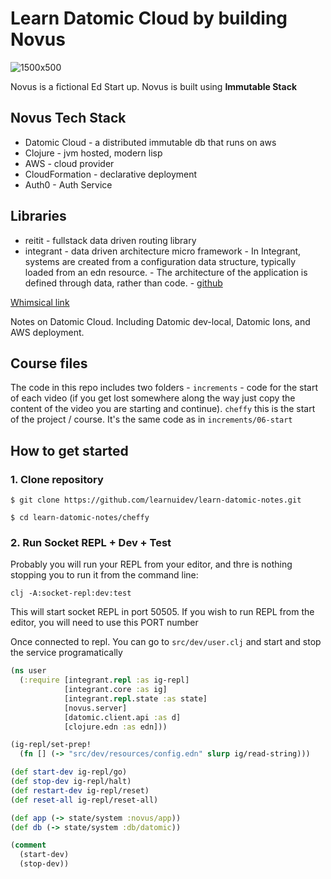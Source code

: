 # Learn Datomic Cloud by building Novus

![1500x500](https://user-images.githubusercontent.com/67298065/154822202-7c9cff84-3789-4756-9f37-fd733a6b1e7c.jpeg)


Novus is a fictional Ed Start up. Novus is built using **Immutable Stack**

## Novus Tech Stack
- Datomic Cloud  - a distributed immutable db that runs on aws
- Clojure        - jvm hosted, modern lisp
- AWS            - cloud provider
- CloudFormation - declarative deployment
- Auth0          - Auth Service

## Libraries
- reitit         - fullstack data driven routing library
- integrant      - data driven architecture micro framework
                 - In Integrant, systems are created from a configuration data structure, typically loaded from an edn resource.
                 - The architecture of the application is defined through data, rather than code.
                 - [github](https://github.com/weavejester/integrant)

[Whimsical link](https://whimsical.com/novus-architecture-SmhW45WHUb67HdbWLdFULK)

Notes on Datomic Cloud. Including Datomic dev-local, Datomic Ions, and AWS deployment.

## Course files

The code in this repo includes two folders - `increments` - code for the start of each video (if you get lost somewhere along the way just copy the content of the video you are starting and continue). `cheffy` this is the start of the project / course. It's the same code as in `increments/06-start`

## How to get started

### 1. Clone repository

```shell
$ git clone https://github.com/learnuidev/learn-datomic-notes.git

$ cd learn-datomic-notes/cheffy
```

### 2. Run Socket REPL + Dev + Test

Probably you will run your REPL from your editor, and thre is nothing stopping you to run it from the command line:

```shell
clj -A:socket-repl:dev:test
```

This will start socket REPL in port 50505. If you wish to run REPL from the editor, you will need to use this PORT number

Once connected to repl. You can go to `src/dev/user.clj` and start and stop the service programatically
```clj
(ns user
  (:require [integrant.repl :as ig-repl]
            [integrant.core :as ig]
            [integrant.repl.state :as state]
            [novus.server]
            [datomic.client.api :as d]
            [clojure.edn :as edn]))

(ig-repl/set-prep!
  (fn [] (-> "src/dev/resources/config.edn" slurp ig/read-string)))

(def start-dev ig-repl/go)
(def stop-dev ig-repl/halt)
(def restart-dev ig-repl/reset)
(def reset-all ig-repl/reset-all)

(def app (-> state/system :novus/app))
(def db (-> state/system :db/datomic))

(comment
  (start-dev)
  (stop-dev))

```

